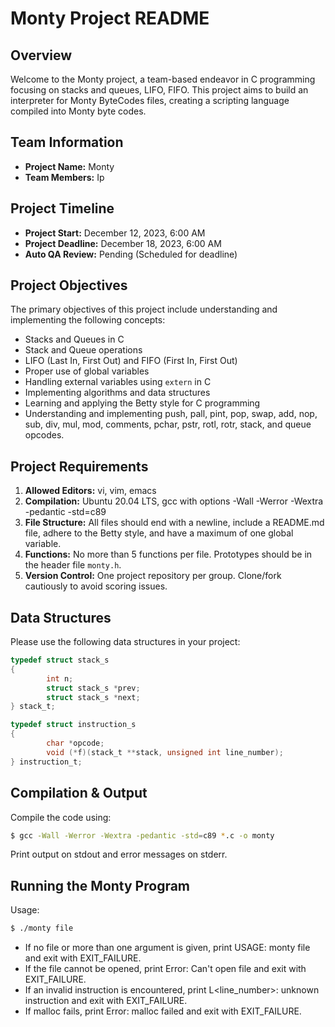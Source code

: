 # Monty Project README

## Overview
Welcome to the Monty project, a team-based endeavor in C programming focusing on stacks and queues, LIFO, FIFO. This project aims to build an interpreter for Monty ByteCodes files, creating a scripting language compiled into Monty byte codes.

## Team Information
- **Project Name:** Monty
- **Team Members:** Ip

## Project Timeline
- **Project Start:** December 12, 2023, 6:00 AM
- **Project Deadline:** December 18, 2023, 6:00 AM
- **Auto QA Review:** Pending (Scheduled for deadline)

## Project Objectives
The primary objectives of this project include understanding and implementing the following concepts:
- Stacks and Queues in C
- Stack and Queue operations
- LIFO (Last In, First Out) and FIFO (First In, First Out)
- Proper use of global variables
- Handling external variables using `extern` in C
- Implementing algorithms and data structures
- Learning and applying the Betty style for C programming
- Understanding and implementing push, pall, pint, pop, swap, add, nop, sub, div, mul, mod, comments, pchar, pstr, rotl, rotr, stack, and queue opcodes.

## Project Requirements
1. **Allowed Editors:** vi, vim, emacs
2. **Compilation:** Ubuntu 20.04 LTS, gcc with options -Wall -Werror -Wextra -pedantic -std=c89
3. **File Structure:** All files should end with a newline, include a README.md file, adhere to the Betty style, and have a maximum of one global variable.
4. **Functions:** No more than 5 functions per file. Prototypes should be in the header file `monty.h`.
5. **Version Control:** One project repository per group. Clone/fork cautiously to avoid scoring issues.

## Data Structures
Please use the following data structures in your project:
```c
typedef struct stack_s
{
        int n;
        struct stack_s *prev;
        struct stack_s *next;
} stack_t;

typedef struct instruction_s
{
        char *opcode;
        void (*f)(stack_t **stack, unsigned int line_number);
} instruction_t;
```
## Compilation & Output
Compile the code using:

```bash
$ gcc -Wall -Werror -Wextra -pedantic -std=c89 *.c -o monty
```
Print output on stdout and error messages on stderr.

## Running the Monty Program
Usage:
```bash
$ ./monty file
```

- If no file or more than one argument is given, print USAGE: monty file and exit with EXIT_FAILURE.
- If the file cannot be opened, print Error: Can't open file <file> and exit with EXIT_FAILURE.
- If an invalid instruction is encountered, print L<line_number>: unknown instruction <opcode> and exit with EXIT_FAILURE.
- If malloc fails, print Error: malloc failed and exit with EXIT_FAILURE.

